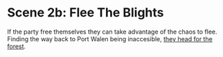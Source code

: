 # Scene 2b: Flee The Blights

If the party free themselves they can take advantage of the chaos to flee. 
Finding the way back to Port Walen being inaccesible, 
[they head for the forest](../act-2/scene-1.md). 
